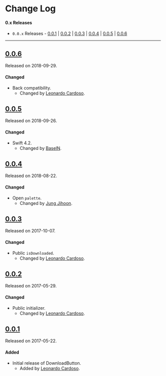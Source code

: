 # Change Log

#### 0.x Releases
- `0.0.x` Releases - [0.0.1](#001) | [0.0.2](#002) | [0.0.3](#003) | [0.0.4](#004) | [0.0.5](#005) | [0.0.6](#006)

---

## [0.0.6](https://github.com/LeonardoCardoso/NFDownloadButton/releases/tag/0.0.6)
Released on 2018-09-29.

#### Changed
- Back compatibility.
  - Changed by [Leonardo Cardoso](https://github.com/LeonardoCardoso).

## [0.0.5](https://github.com/LeonardoCardoso/NFDownloadButton/releases/tag/0.0.5)
Released on 2018-09-26.

#### Changed
- Swift 4.2.
  - Changed by [BaselN](https://github.com/BaselNsralla).

## [0.0.4](https://github.com/LeonardoCardoso/NFDownloadButton/releases/tag/0.0.4)
Released on 2018-08-22.

#### Changed
- Open `palette`.
  - Changed by [Jung Jihoon](https://github.com/pinddFull).

## [0.0.3](https://github.com/LeonardoCardoso/NFDownloadButton/releases/tag/0.0.3)
Released on 2017-10-07.

#### Changed
- Public `isDownloaded`.
  - Changed by [Leonardo Cardoso](https://github.com/LeonardoCardoso).

## [0.0.2](https://github.com/LeonardoCardoso/NFDownloadButton/releases/tag/0.0.2)
Released on 2017-05-29.

#### Changed
- Public initializer.
  - Changed by [Leonardo Cardoso](https://github.com/LeonardoCardoso).

## [0.0.1](https://github.com/LeonardoCardoso/NFDownloadButton/releases/tag/0.0.1)
Released on 2017-05-22.

#### Added
- Initial release of DownloadButton.
  - Added by [Leonardo Cardoso](https://github.com/LeonardoCardoso).
